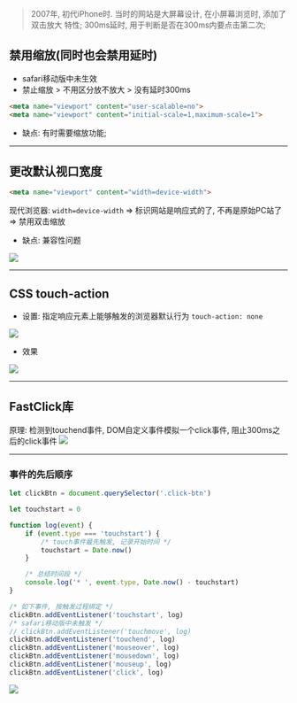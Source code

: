 > 2007年, 初代iPhone时. 当时的网站是大屏幕设计, 在小屏幕浏览时, 添加了 双击放大 特性; 300ms延时, 用于判断是否在300ms内要点击第二次; 

## 禁用缩放(同时也会禁用延时)

* safari移动版中未生效
* 禁止缩放 > 不用区分放不放大 > 没有延时300ms

``` html
<meta name="viewport" content="user-scalable=no">
<meta name="viewport" content="initial-scale=1,maximum-scale=1">
```

* 缺点: 有时需要缩放功能; 

***

## 更改默认视口宽度

``` html
<meta name="viewport" content="width=device-width">
```

现代浏览器: `width=device-width` => 标识网站是响应式的了, 不再是原始PC站了 => 禁用双击缩放

* 缺点: 兼容性问题

![](https://databasing.oss-cn-beijing.aliyuncs.com/markdown/20200308204344.png)

***

## CSS touch-action

* 设置: 指定响应元素上能够触发的浏览器默认行为 `touch-action: none` 

![](https://databasing.oss-cn-beijing.aliyuncs.com/markdown/20200308191341.png)

* 效果

![](https://databasing.oss-cn-beijing.aliyuncs.com/markdown/20200308205052.png)

*** 

## FastClick库

原理: 检测到touchend事件, DOM自定义事件模拟一个click事件, 阻止300ms之后的click事件
![](https://databasing.oss-cn-beijing.aliyuncs.com/markdown/20200308205903.png)

***

### 事件的先后顺序

``` js
let clickBtn = document.querySelector('.click-btn')

let touchstart = 0

function log(event) {
    if (event.type === 'touchstart') {
        /* touch事件最先触发, 记录开始时间 */
        touchstart = Date.now()
    }

    /* 总结时间段 */
    console.log('* ', event.type, Date.now() - touchstart)
}

/* 如下事件, 按触发过程绑定 */
clickBtn.addEventListener('touchstart', log)
/* safari移动版中未触发 */
// clickBtn.addEventListener('touchmove', log) 
clickBtn.addEventListener('touchend', log)
clickBtn.addEventListener('mouseover', log)
clickBtn.addEventListener('mousedown', log)
clickBtn.addEventListener('mouseup', log)
clickBtn.addEventListener('click', log)
```

![](https://databasing.oss-cn-beijing.aliyuncs.com/markdown/20200308203610.png)

